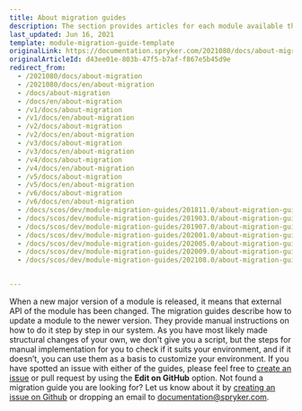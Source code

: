 ```yaml
---
title: About migration guides
description: The section provides articles for each module available that learn how to migrate to a newer version of the module.
last_updated: Jun 16, 2021
template: module-migration-guide-template
originalLink: https://documentation.spryker.com/2021080/docs/about-migration
originalArticleId: d43ee01e-803b-47f5-b7af-f867e5b45d9e
redirect_from:
  - /2021080/docs/about-migration
  - /2021080/docs/en/about-migration
  - /docs/about-migration
  - /docs/en/about-migration
  - /v1/docs/about-migration
  - /v1/docs/en/about-migration
  - /v2/docs/about-migration
  - /v2/docs/en/about-migration
  - /v3/docs/about-migration
  - /v3/docs/en/about-migration
  - /v4/docs/about-migration
  - /v4/docs/en/about-migration
  - /v5/docs/about-migration
  - /v5/docs/en/about-migration
  - /v6/docs/about-migration
  - /v6/docs/en/about-migration
  - /docs/scos/dev/module-migration-guides/201811.0/about-migration-guides.html
  - /docs/scos/dev/module-migration-guides/201903.0/about-migration-guides.html
  - /docs/scos/dev/module-migration-guides/201907.0/about-migration-guides.html
  - /docs/scos/dev/module-migration-guides/202001.0/about-migration-guides.html
  - /docs/scos/dev/module-migration-guides/202005.0/about-migration-guides.html
  - /docs/scos/dev/module-migration-guides/202009.0/about-migration-guides.html
  - /docs/scos/dev/module-migration-guides/202108.0/about-migration-guides.html


---
```


When a new major version of a module is released, it means that external API of the module has been changed. The migration guides describe how to update a module to the newer version. They provide manual instructions on how to do it step by step in our system. As you have most likely made structural changes of your own, we don't give you a script, but the steps for manual implementation for you to check if it suits your environment, and if it doesn’t, you can use them as a basis to customize your environment.
If you have spotted an issue with either of the guides, please feel free to [create an issue](https://github.com/spryker/documentation/issues) or pull request by using the **Edit on GitHub** option.
Not found a migration guide you are looking for? Let us know about it by [creating an issue on Github](https://github.com/spryker/documentation/issues) or dropping an email to [documentation@spryker.com](mailto:documentation@spryker.com).
